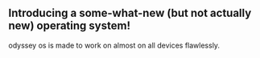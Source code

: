 ## Introducing a some-what-new (but not actually new) operating system!

odyssey os is made to work on almost on all devices flawlessly.
